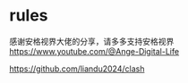 # rules

感谢安格视界大佬的分享，请多多支持安格视界
https://www.youtube.com/@Ange-Digital-Life

https://github.com/liandu2024/clash
